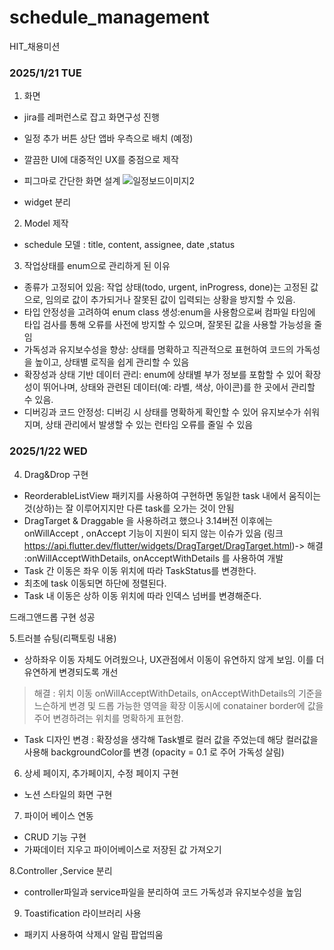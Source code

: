 # schedule_management
HIT_채용미션

### 2025/1/21 TUE

1. 화면
- jira를 레퍼런스로 잡고 화면구성 진행
- 일정 추가 버튼 상단 앱바 우측으로 배치 (예정)
- 깔끔한 UI에 대중적인 UX를 중점으로 제작
- 피그마로 간단한 화면 설계
![일정보드이미지2](https://github.com/user-attachments/assets/0a30f8b3-532e-4494-b95b-9ca39f4d6761)

- widget 분리

2. Model 제작
- schedule 모델 : title, content, assignee, date ,status

3. 작업상태를 enum으로 관리하게 된 이유
- 종류가 고정되어 있음: 작업 상태(todo, urgent, inProgress, done)는 고정된 값으로, 임의로 값이 추가되거나 잘못된 값이 입력되는 상황을 방지할 수 있음.
- 타입 안정성을 고려하여 enum class 생성:enum을 사용함으로써 컴파일 타임에 타입 검사를 통해 오류를 사전에 방지할 수 있으며, 잘못된 값을 사용할 가능성을 줄임
- 가독성과 유지보수성을 향상: 상태를 명확하고 직관적으로 표현하여 코드의 가독성을 높이고, 상태별 로직을 쉽게 관리할 수 있음
- 확장성과 상태 기반 데이터 관리: enum에 상태별 부가 정보를 포함할 수 있어 확장성이 뛰어나며, 상태와 관련된 데이터(예: 라벨, 색상, 아이콘)를 한 곳에서 관리할 수 있음.
- 디버깅과 코드 안정성: 디버깅 시 상태를 명확하게 확인할 수 있어 유지보수가 쉬워지며, 상태 관리에서 발생할 수 있는 런타임 오류를 줄일 수 있음


### 2025/1/22 WED

4. Drag&Drop 구현
- ReorderableListView 패키지를 사용하여 구현하면 
동일한 task 내에서 움직이는것(상하)는 잘 이루어지지만 다른 task를 오가는 것이 안됨
- DragTarget & Draggable 을 사용하려고 했으나 3.14버전 이후에는 onWillAccept , onAccept 기능이 지원이 되지 않는 이슈가 있음
  (링크 https://api.flutter.dev/flutter/widgets/DragTarget/DragTarget.html)-> 해결 :onWillAcceptWithDetails, onAcceptWithDetails 를 사용하여 개발
- Task 간 이동은 좌우 이동 위치에 따라 TaskStatus를 변경한다.
- 최초에 task 이동되면 하단에 정렬된다.
- Task 내 이동은 상하 이동 위치에 따라 인덱스 넘버를 변경해준다. 

드래그앤드롭 구현 성공 

5.트러블 슈팅(리팩토링 내용)
- 상하좌우 이동 자체도 어려웠으나, UX관점에서 이동이 유연하지 않게 보임. 이를 더 유연하게 변경되도록 개선
> 해결 : 위치 이동 onWillAcceptWithDetails, onAcceptWithDetails의 기준을 느슨하게 변경 및 드롭 가능한 영역을 확장
> 이동시에 conatainer border에 값을 주어 변경하려는 위치를 명확하게 표현함.

- Task 디자인 변경 : 확장성을 생각해 Task별로 컬러 값을 주었는데 해당 컬러값을 사용해 backgroundColor를 변경 (opacity = 0.1 로 주어 가독성 살림) 


6. 상세 페이지, 추가페이지, 수정 페이지 구현
- 노션 스타일의 화면 구현

7. 파이어 베이스 연동
- CRUD 기능 구현
- 가짜데이터 지우고 파이어베이스로 저장된 값 가져오기

8.Controller ,Service 분리
- controller파일과 service파일을 분리하여 코드 가독성과 유지보수성을 높임

9. Toastification 라이브러리 사용
- 패키지 사용하여 삭제시 알림 팝업띄움 